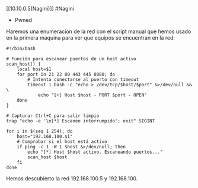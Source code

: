 [[10.10.0.5(Nagini)]]
#Nagini 
- Pwned


Haremos una enumeracion de la red con el script manual que hemos usado en la primera maquina para ver que equipos se encuentran en la red:
```shell
#!/bin/bash

# Función para escanear puertos de un host activo
scan_host() {
    local host=$1
    for port in 21 22 80 443 445 8080; do
        # Intenta conectarse al puerto con timeout
        timeout 1 bash -c "echo > /dev/tcp/$host/$port" &>/dev/null && \
            echo "[+] Host $host - PORT $port - OPEN"
    done
}

# Capturar Ctrl+C para salir limpio
trap "echo -e '\n[*] Escaneo interrumpido'; exit" SIGINT

for i in $(seq 1 254); do
    host="192.168.100.$i"
    # Comprobar si el host está activo
    if ping -c 1 -W 1 $host &>/dev/null; then
        echo "[*] Host $host activo. Escaneando puertos..."
        scan_host $host
    fi
done
```

Hemos descubierto la red 192.168.100.5 y 192.168.100.
